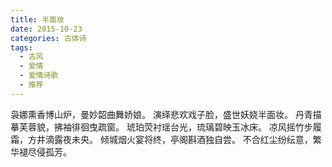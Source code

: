 ```yaml
---
title: 半面妆
date: 2015-10-23
categories: 古体诗
tags:
  - 古风
  - 爱情
  - 爱情诗歌
  - 推荐
---
```


袅娜熏香博山炉，曼妙韶曲舞娇娘。
演绎悲欢戏子脸，盛世妖娆半面妆。<!--more-->
丹青描摹芙蓉貌，拂袖徘徊曳疏窗。
琥珀荧衬瑶台光，琉璃碧映玉冰床。
凉风摇竹步履霜，方井滴露夜未央。
倾城烟火宴将终，亭阁斟酒独自尝。
不合红尘纷纭意，繁华褪尽侵孤芳。
